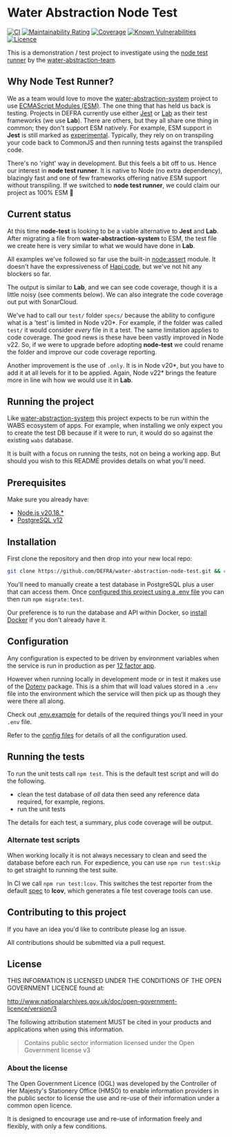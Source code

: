 # Water Abstraction Node Test

[![CI](https://github.com/DEFRA/water-abstraction-node-test/actions/workflows/ci.yml/badge.svg)](https://github.com/DEFRA/water-abstraction-node-test/actions/workflows/ci.yml)
[![Maintainability Rating](https://sonarcloud.io/api/project_badges/measure?project=DEFRA_water-abstraction-node-test&metric=sqale_rating)](https://sonarcloud.io/dashboard?id=DEFRA_water-abstraction-node-test)
[![Coverage](https://sonarcloud.io/api/project_badges/measure?project=DEFRA_water-abstraction-node-test&metric=coverage)](https://sonarcloud.io/dashboard?id=DEFRA_water-abstraction-node-test)
[![Known Vulnerabilities](https://snyk.io/test/github/DEFRA/water-abstraction-node-test/badge.svg)](https://snyk.io/test/github/DEFRA/water-abstraction-node-test)
[![Licence](https://img.shields.io/badge/Licence-OGLv3-blue.svg)](http://www.nationalarchives.gov.uk/doc/open-government-licence/version/3)

This is a demonstration / test project to investigate using the [node test runner](https://nodejs.org/api/test.html) by the [water-abstraction-team](https://github.com/DEFRA/water-abstraction-team).

## Why Node Test Runner?

We as a team would love to move the [water-abstraction-system](https://github.com/DEFRA/water-abstraction-system) project to use [ECMAScript Modules (ESM)](https://nodejs.org/api/esm.html). The one thing that has held us back is testing. Projects in DEFRA currently use either [Jest](https://jestjs.io/) or [Lab](https://hapi.dev/module/lab/) as their test frameworks (we use **Lab**). There are others, but they all share one thing in common; they don't support ESM natively. For example, ESM support in **Jest** is still marked as [experimental](https://jestjs.io/docs/ecmascript-modules). Typically, they rely on on transpiling your code back to CommonJS and then running tests against the transpiled code.

There's no 'right' way in development. But this feels a bit off to us. Hence our interest in **node test runner**. It is native to Node (no extra dependency), blazingly fast and one of few frameworks offering native ESM support without transpiling. If we switched to **node test runner**, we could claim our project as 100% ESM 🤗

## Current status

At this time **node-test** is looking to be a viable alternative to **Jest** and **Lab**. After migrating a file from **water-abstraction-system** to ESM, the test file we create here is very similar to what we would have done in **Lab**.

All examples we've followed so far use the built-in [node:assert](https://nodejs.org/api/assert.html) module. It doesn't have the expressiveness of [Hapi code](https://hapi.dev/module/code/), but we've not hit any blockers so far.

The output is similar to **Lab**, and we can see code coverage, though it is a little noisy (see comments below). We can also integrate the code coverage out put with SonarCloud.

We've had to call our `test/` folder `specs/` because the ability to configure what is a 'test' is limited in Node v20*. For example, if the folder was called `test/` it would consider _every_ file in it a test. The same limitation applies to code coverage. The good news is these have been vastly improved in Node v22. So, if we were to upgrade before adopting **node-test** we could rename the folder and improve our code coverage reporting.

Another improvement is the use of `.only`. It is in Node v20*, but you have to add it at all levels for it to be applied. Again, Node v22* brings the feature more in line wih how we would use it in **Lab**.

## Running the project

Like [water-abstraction-system](https://github.com/DEFRA/water-abstraction-system) this project expects to be run within the WABS ecosystem of apps. For example, when installing we only expect you to create the test DB because if it were to run, it would do so against the existing `wabs` database.

It is built with a focus on running the tests, not on being a working app. But should you wish to this README provides details on what you'll need.

## Prerequisites

Make sure you already have:

- [Node.js v20.18.*](https://nodejs.org/en/)
- [PostgreSQL v12](https://www.postgresql.org/)

## Installation

First clone the repository and then drop into your new local repo:

```bash
git clone https://github.com/DEFRA/water-abstraction-node-test.git && cd water-abstraction-node-test
```

You'll need to manually create a test database in PostgreSQL plus a user that can access them. Once [configured this project using a .env file](#configuration) you can then run `npm migrate:test`.

Our preference is to run the database and API within Docker, so [install Docker](https://docs.docker.com/get-docker/) if you don't already have it.

## Configuration

Any configuration is expected to be driven by environment variables when the service is run in production as per [12 factor app](https://12factor.net/config).

However when running locally in development mode or in test it makes use of the [Dotenv](https://github.com/motdotla/dotenv) package. This is a shim that will load values stored in a `.env` file into the environment which the service will then pick up as though they were there all along.

Check out [.env.example](/.env.example) for details of the required things you'll need in your `.env` file.

Refer to the [config files](config) for details of all the configuration used.

## Running the tests

To run the unit tests call `npm test`. This is the default test script and will do the following.

- clean the test database of _all_ data then seed any reference data required, for example, regions.
- run the unit tests

The details for each test, a summary, plus code coverage will be output.

### Alternate test scripts

When working locally it is not always necessary to clean and seed the database before each run. For expedience, you can use `npm run test:skip` to get straight to running the test suite.

In CI we call `npm run test:lcov`. This switches the test reporter from the default [spec](https://nodejs.org/api/test.html#test-reporters) to **lcov**, which generates a file test coverage tools can use.

## Contributing to this project

If you have an idea you'd like to contribute please log an issue.

All contributions should be submitted via a pull request.

## License

THIS INFORMATION IS LICENSED UNDER THE CONDITIONS OF THE OPEN GOVERNMENT LICENCE found at:

<http://www.nationalarchives.gov.uk/doc/open-government-licence/version/3>

The following attribution statement MUST be cited in your products and applications when using this information.

> Contains public sector information licensed under the Open Government license v3

### About the license

The Open Government Licence (OGL) was developed by the Controller of Her Majesty's Stationery Office (HMSO) to enable information providers in the public sector to license the use and re-use of their information under a common open licence.

It is designed to encourage use and re-use of information freely and flexibly, with only a few conditions.
